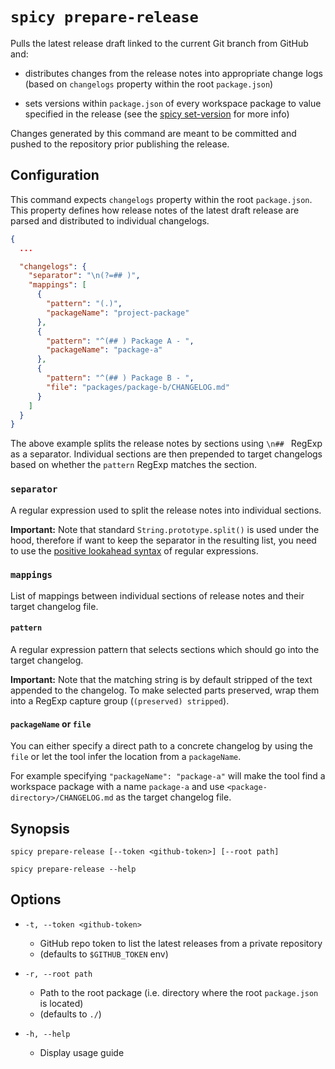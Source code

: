 # `spicy prepare-release`

Pulls the latest release draft linked to the current Git branch from GitHub and:

* distributes changes from the release notes into appropriate change logs
(based on `changelogs` property within the root `package.json`)

* sets versions within `package.json` of every workspace package to value
specified in the release
(see the [spicy set-version](set-version.md) for more info)

Changes generated by this command are meant to be committed and pushed to the
repository prior publishing the release.

## Configuration

This command expects `changelogs` property within the root `package.json`.
This property defines how release notes of the latest draft release are parsed and distributed to individual changelogs.

```json
{
  ...

  "changelogs": {
    "separator": "\n(?=## )",
    "mappings": [
      {
        "pattern": "(.)",
        "packageName": "project-package"
      },
      {
        "pattern": "^(## ) Package A - ",
        "packageName": "package-a"
      },
      {
        "pattern": "^(## ) Package B - ",
        "file": "packages/package-b/CHANGELOG.md"
      }
    ]
  }
}
``` 

The above example splits the release notes by sections using `\n## ` RegExp as a separator.
Individual sections are then prepended to target changelogs based on whether the `pattern` RegExp matches the section.

### `separator`
A regular expression used to split the release notes into individual sections.

**Important:** Note that standard `String.prototype.split()` is used under the hood,
therefore if want to keep the separator in the resulting list,
you need to use the [positive lookahead syntax](https://developer.mozilla.org/en-US/docs/Web/JavaScript/Guide/Regular_Expressions/Assertions#Other_assertions) of regular expressions. 

### `mappings`
List of mappings between individual sections of release notes and their target changelog file.

#### `pattern`
A regular expression pattern that selects sections which should go into the target changelog.

**Important:** Note that the matching string is by default stripped of the text appended to the changelog.
To make selected parts preserved, wrap them into a RegExp capture group (`(preserved) stripped`).
 
#### `packageName` or `file`
You can either specify a direct path to a concrete changelog by using the `file` or let the tool infer
the location from a `packageName`.

For example specifying `"packageName": "package-a"` will make the tool find a workspace package with a name `package-a`
and use `<package-directory>/CHANGELOG.md` as the target changelog file.
 
## Synopsis

```shell script
spicy prepare-release [--token <github-token>] [--root path]
```

```shell script
spicy prepare-release --help
```

## Options

*  `-t, --token <github-token>`
   * GitHub repo token to list the latest releases from a private repository
   * (defaults to `$GITHUB_TOKEN` env)
                               
* `-r, --root path`
    * Path to the root package (i.e. directory where the root `package.json` is located)
    * (defaults to `./`)
    
* `-h, --help`
    * Display usage guide
